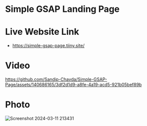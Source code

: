 # Simple GSAP Landing Page

# Live Website Link 
- https://simple-gsap-page.tiiny.site/

# Video
https://github.com/Sandip-Chavda/Simple-GSAP-Page/assets/140686165/3df2d1d9-a8fe-4a19-acd5-921b05bef89b

# Photo
![Screenshot 2024-03-11 213431](https://github.com/Sandip-Chavda/Simple-GSAP-Page/assets/140686165/840c4904-ffb5-4d4c-813d-98aed6a0e5ef)
